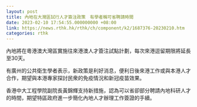 ```yaml
---
layout: post
title: 內地在大灣區試行人才簽注政策　有學者稱可省聘請時間
date: 2023-02-10 17:54:55.000000000 +08:00
link: https://news.rthk.hk/rthk/ch/component/k2/1687376-20230210.htm
categories: rthk
---
```


內地將在粵港澳大灣區實施往來港澳人才簽注試點計劃，每次來港逗留期限將延長至30天。

有廣州的公共衛生學者表示，新政策是利好消息，便利日後來港工作或與本港人才合作，期望與本港專家探討民衆的免疫情況和新冠疫苗效果。

香港中大工程學院副院長黃錦輝支持新措施，認為可以省卻部分聘請內地科研人才的時間，期望特區政府進一步簡化內地人才辦理工作簽證的手續。
